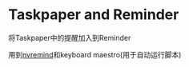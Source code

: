 # Taskpaper and Reminder

将Taskpaper中的提醒加入到Reminder

用到[nvremind](https://support.hogbaysoftware.com/t/updated-script-to-create-reminders-or-calendar-events-from-tasks/1770/3)和keyboard maestro(用于自动运行脚本)

